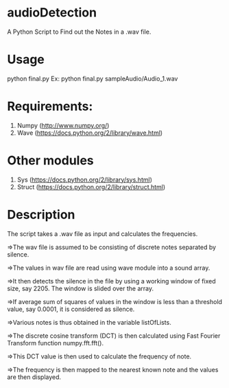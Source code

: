 # audioDetection

A Python Script to Find out the Notes in a .wav file.

# Usage
python final.py <filename>
Ex: python final.py sampleAudio/Audio_1.wav

# Requirements:
1. Numpy (http://www.numpy.org/)
2. Wave (https://docs.python.org/2/library/wave.html)

# Other modules

1. Sys (https://docs.python.org/2/library/sys.html)
2. Struct (https://docs.python.org/2/library/struct.html)

# Description

The script takes a .wav file as input and calculates the frequencies.

=>The wav file is assumed to be consisting of discrete notes separated by silence.

=>The values in wav file are read using wave module into a sound array.

=>It then detects the silence in the file by using a working window of fixed size, say 2205. The window is slided over the array.

=>If average sum of squares of values in the window is less than a threshold value, say 0.0001, it is considered as silence.

=>Various notes is thus obtained in the variable listOfLists.

=>The discrete cosine transform (DCT) is then calculated using Fast Fourier Transform function numpy.fft.fft().

=>This DCT value is then used to calculate the frequency of note.

=>The frequency is then mapped to the nearest known note and the values are then displayed.
